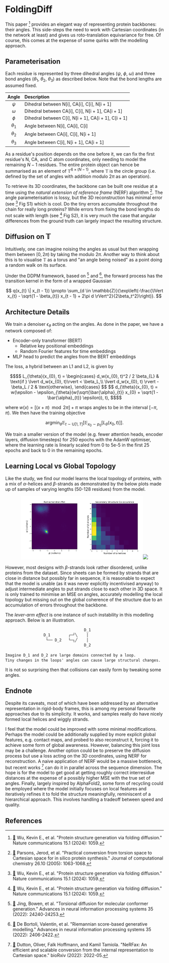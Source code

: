 # FoldingDiff

This paper [^1] provides an elegant way of representing protein backbones: their angles. This side-steps the need to work with Cartesian coordinates (in the network at least) and gives us roto-translation equivariance for free. Of course, this comes at the expense of some quirks with the modelling approach.

## Parameterisation
Each residue is represented by three dihedral angles ($\psi$, $\phi$, $\omega$) and three bond angles ($\theta_1$, $\theta_2$, $\theta_3$) as described below. Note that the bond lengths are assumed fixed.

<div align="center">

| Angle | Description |
| :---: | :---------- |
| $\psi$ | Dihedral between N[i], CA[i], C[i], N[i + 1] |
| $\omega$ | Dihedral between CA[i], C[i], N[i + 1], CA[i + 1] |
| $\phi$ | Dihedral between C[i], N[i + 1], CA[i + 1], C[i + 1] |
| $\theta_1$ | Angle between N[i], CA[i], C[i] |
| $\theta_2$ | Angle between CA[i], C[i], N[i + 1] |
| $\theta_3$ | Angle between C[i], N[i + 1], CA[i + 1] |

</div>

As a residue's position depends on the one before it, we can fix the first residue's N, CA, and C atom coordinates, only needing to model the remaining $N - 1$ residues. The entire protein object can hence be summarised as an element of $\mathbb{T}^{6\times (N - 1)}$, where $\mathbb{T}$ is the circle group (i.e. defined by the set of angles with addition modulo $2\pi$ as an operation).

To retrieve its 3D coordinates, the backbone can be built one residue at a time using the _natural extension of reference frame_ (NERF) algorithm [^2]. The angle parameterisation is lossy, but the 3D reconstruction has minimal error (see [^1] Fig S1) which is cool. Do the tiny errors accumulate throughout the chain for really long proteins? While errors from fixing the bond lengths do not scale with length (see [^1] Fig S2), it is very much the case that angular differences from the ground truth can largely impact the resulting structure.

## Diffusion on $\mathbb{T}$

Intuitively, one can imagine noising the angles as usual but then wrapping them between $[0, 2\pi)$ by taking the modulo $2\pi$. Another way to think about this is to visualise $\mathbb{T}$ as a torus and "an angle being noised" as a point doing a random walk on its surface.

Under the DDPM framework, based on [^3] and [^4], the forward process has the transition kernel in the form of a wrapped Gaussian

$$
q(x_{t} \| x_{t - 1}) \propto \sum_{d \in \mathbb{Z}}{\exp\left(-\frac{\lVert x_{t} - \sqrt{1 - \beta_{t}} x_{t - 1} + 2\pi d \rVert^2}{2\beta_t^2}\right)}.
$$

## Architecture Details
We train a denoiser $\epsilon_{\theta}$ acting on the angles. As done in the paper, we have a network composed of:
- Encoder-only transformer (BERT)
    - Relative key positional embeddings
    - Random Fourier features for time embeddings
- MLP head to predict the angles from the BERT embeddings

The loss, a hybrid between an L1 and L2, is given by 

```math
$$
L_{\theta}(x_{0}, t) = \begin{cases}
    d_w(x_{0}, t)^2 / 2 \beta_{L} & \text{if } \lvert d_w(x_{0}, t)\rvert < \beta_L,\\
    \lvert d_w(x_{0}, t) \rvert - \beta_L / 2 & \text{otherwise},
\end{cases}
$$
$$
d_{\theta}(x_{0}, t) = w(\epsilon - \epsilon_{\theta}(w(\sqrt{\bar{\alpha}_{t}} x_{0} + \sqrt{1 - \bar{\alpha}_{t}} \epsilon)), t),
$$
```

where $w(x) = [(x + \pi)\mod 2\pi] + \pi$ wraps angles to be in the interval $[-\pi, \pi)$. We then have the training objective

```math
\mathrm{argmin}_{\theta}\mathbb{E}_{t \sim \mathrm{U}[1, T]}\left[ \mathbb{E}_{x_{0} \sim p_{0}}\left[L_{\theta}(x_{0}, t)\right]\right].
```

We train a smaller version of the model (e.g. fewer attention heads, encoder layers, diffusion timesteps) for 250 epochs with the AdamW optimiser, where the learning rate is linearly scaled from 0 to 5e-5 in the first 25 epochs and back to 0 in the remaining epochs.

## Learning Local vs Global Topology
Like the study, we find our model learns the local topology of proteins, with a mix of $\alpha$-helices and $\beta$-strands as demonstrated by the below plots made up of samples of varying lengths (50-128 residues) from the model.

<p align="middle">
<img src="../media/foldingdiff_ramachandran.png" height="200"/><img src="../media/foldingdiff_sscounts.png" height="200"/><img src="../media/foldingdiff_denoise.gif" height="200"/>
</p>

However, most designs with $\beta$-strands look rather disordered, unlike proteins from the dataset. Since sheets can be formed by strands that are close in distance but possibly far in sequence, it is reasonable to expect that the model is unable (as it was never explicitly incentivised anyway) to adjust intermediate angles to put strands close to each other in 3D space. It is only trained to minimise an MSE on angles, accurately modelling the local topology but missing out on the global coherence of the structure due to an accumulation of errors throughout the backbone.

The _lever-arm effect_ is one instance of such instability in this modelling approach. Below is an illustration.
```
                                   D_1
                 D_1        ┌─┘╲    │
                  └── D_2   └─┐╱    │
                                   D_2

Imagine D_1 and D_2 are large domains connected by a loop.
Tiny changes in the loops' angles can cause large structural changes.
```
It is not so surprising then that collisions can easily form by tweaking some angles.

## Endnote
Despite its caveats, most of which have been addressed by an alternative representation in rigid-body frames, this is among my personal favourite approaches due to its simplicity. It works, and samples really do have nicely formed local helices and wiggly strands.

I feel that the model could be improved with some minimal modifications. Perhaps the model could be additionally supplied by more explicit global features, e.g. contact maps, and probed to also reconstruct it, forcing it to achieve some form of global awareness. However, balancing this joint loss may be a challenge. Another option could be to preserve the diffusion process but use a loss acting on the 3D coordinates, using NERF for reconstruction. A naive application of NERF would be a massive bottleneck, but recent works [^5] can do it in parallel across the sequence dimension. The hope is for the model to get good at getting roughly correct interresidue distances at the expense of a possibly higher MSE with the true set of angles. Finally, largely inspired by AlphaFold2, some form of recycling could be employed where the model initially focuses on local features and iteratively refines it to fold the structure meaningfully, reminiscent of a hierarchical approach. This involves handling a tradeoff between speed and quality.

## References

[^1]: [📖](https://www.nature.com/articles/s41467-024-45051-2) Wu, Kevin E., et al. "Protein structure generation via folding diffusion." Nature communications 15.1 (2024): 1059.

[^2]: [📖](https://people.tamu.edu/~rojas/chemtorsion.pdf) Parsons, Jerod, et al. "Practical conversion from torsion space to Cartesian space for in silico protein synthesis." Journal of computational chemistry 26.10 (2005): 1063-1068.

[^3]: [📖](https://proceedings.neurips.cc/paper_files/paper/2022/file/994545b2308bbbbc97e3e687ea9e464f-Paper-Conference.pdf) Jing, Bowen, et al. "Torsional diffusion for molecular conformer generation." Advances in neural information processing systems 35 (2022): 24240-24253.

[^4]: [📖](https://proceedings.neurips.cc/paper_files/paper/2022/file/105112d52254f86d5854f3da734a52b4-Paper-Conference.pdf) De Bortoli, Valentin, et al. "Riemannian score-based generative modelling." Advances in neural information processing systems 35 (2022): 2406-2422.

[^5]: [📖](https://www.biorxiv.org/content/biorxiv/early/2022/05/29/2022.05.25.493427.full.pdf) Dutton, Oliver, Falk Hoffmann, and Kamil Tamiola. "NeRFax: An efficient and scalable conversion from the internal representation to Cartesian space." bioRxiv (2022): 2022-05.
